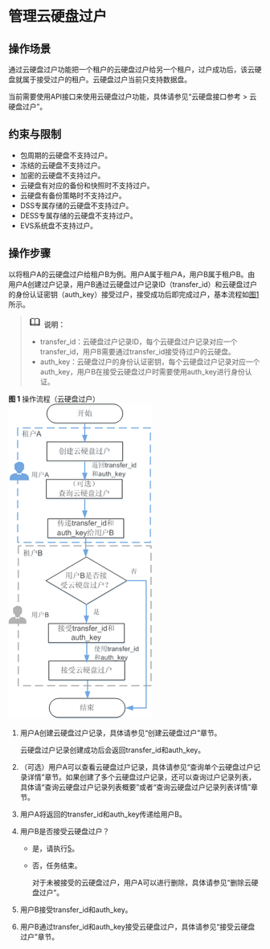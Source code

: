 # 管理云硬盘过户<a name="ZH-CN_TOPIC_0093691164"></a>

## 操作场景<a name="section2078706916510"></a>

通过云硬盘过户功能把一个租户的云硬盘过户给另一个租户，过户成功后，该云硬盘就属于接受过户的租户。云硬盘过户当前只支持数据盘。

当前需要使用API接口来使用云硬盘过户功能，具体请参见“云硬盘接口参考 \> 云硬盘过户”。

## 约束与限制<a name="section3505785917301"></a>

-   包周期的云硬盘不支持过户。
-   冻结的云硬盘不支持过户。
-   加密的云硬盘不支持过户。
-   云硬盘有对应的备份和快照时不支持过户。
-   云硬盘有备份策略时不支持过户。
-   DSS专属存储的云硬盘不支持过户。
-   DESS专属存储的云硬盘不支持过户。
-   EVS系统盘不支持过户。

## 操作步骤<a name="section4128178173158"></a>

以将租户A的云硬盘过户给租户B为例。用户A属于租户A，用户B属于租户B。由用户A创建过户记录，用户B通过云硬盘过户记录ID（transfer\_id）和云硬盘过户的身份认证密钥（auth\_key）接受过户，接受成功后即完成过户，基本流程如[图1](#fig327011712137)所示。

>![](public_sys-resources/icon-note.gif) **说明：**   
>-   transfer\_id：云硬盘过户记录ID，每个云硬盘过户记录对应一个transfer\_id，用户B需要通过transfer\_id接受待过户的云硬盘。  
>-   auth\_key：云硬盘过户的身份认证密钥，每个云硬盘过户记录对应一个auth\_key，用户B在接受云硬盘过户时需要使用auth\_key进行身份认证。  

**图 1**  操作流程（云硬盘过户）<a name="fig327011712137"></a>  
![](figures/操作流程（云硬盘过户）.png "操作流程（云硬盘过户）")

1.  用户A创建云硬盘过户记录，具体请参见“创建云硬盘过户”章节。

    云硬盘过户记录创建成功后会返回transfer\_id和auth\_key。

2.  （可选）用户A可以查看云硬盘过户记录，具体请参见“查询单个云硬盘过户记录详情”章节。如果创建了多个云硬盘过户记录，还可以查询过户记录列表，具体请“查询云硬盘过户记录列表概要”或者“查询云硬盘过户记录列表详情”章节。
3.  用户A将返回的transfer\_id和auth\_key传递给用户B。
4.  用户B是否接受云硬盘过户？
    -   是，请执行[5](#li61046537173317)。
    -   否，任务结束。

        对于未被接受的云硬盘过户，用户A可以进行删除，具体请参见“删除云硬盘过户”。


5.  <a name="li61046537173317"></a>用户B接受transfer\_id和auth\_key。
6.  用户B通过transfer\_id和auth\_key接受云硬盘过户，具体请参见“接受云硬盘过户”章节。

